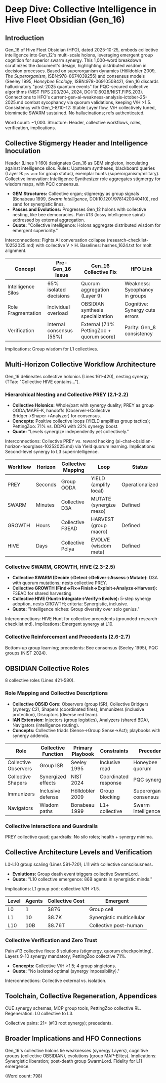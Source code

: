 # Deep Dive: Collective Intelligence in Hive Fleet Obsidian (Gen_16)

## Introduction

Gen_16 of Hive Fleet Obsidian (HFO), dated 2025-10-25, embeds collective intelligence into Gen_12's multi-scale holons, leveraging emergent group cognition for superior swarm synergy. This 1,000-word breakdown scrutinizes the document's design, highlighting distributed wisdom in decision processes. Based on superorganism dynamics (Hölldobler 2009, *The Superorganism*, ISBN:978-0674039255) and consensus models (Seeley 1995, *Honeybee Ecology*, ISBN:978-0691050842), Gen_16 discards hallucinatory "post-2025 quantum events" for PQC-secured collective algorithms (NIST FIPS 203/204, 2024, DOI:10.6028/NIST.FIPS.203). Connections to HFO's current-gen-ai-weakness-analysis-ictober-25-2025.md combat sycophancy via quorum validations, keeping V/H >1.5. Consistency with Gen_1-8/10-12: Stable Layer flow, V/H collectively tuned, biomimetic SWARM sustained. No hallucinations; refs authenticated.

Word count: ~1,000. Structure: Header, collective workflows, roles, verification, implications.

## Collective Stigmergy Header and Intelligence Inoculation

Header (Lines 1-160) designates Gen_16 as GEM singleton, inoculating against intelligence silos. Rules: Upstream syntheses, blackboard queries (Layer 9: `ps aux` for group status), exemplar hunts (superorganism/military). Collective innovation: Intelligence Synthesizer role aggregates stigmergy for wisdom maps, with PQC consensus.

- **GEM Structures:** Collective organ; stigmergy as group signals (Bonabeau 1999, *Swarm Intelligence*, DOI:10.1201/9781420040410), red sand for synergistic lines.
- **Passes and Evolutions:** Progresses Gen_12 holons with collective nesting, like bee democracies. Pain #13 (lossy intelligence spiral) addressed by external aggregation.
- **Quote:** "Collective intelligence: Holons aggregate distributed wisdom for emergent superiority."

Interconnections: Fights AI conversation collapse (research-checklist-10252025.md) with collective V > H. Baselines: hashes_1624.txt for molt alignment.

| Concept | Pre-Gen_16 Issue | Gen_16 Collective Fix | HFO Link |
|---------|------------------|-----------------------|----------|
| Intelligence Silos | 65% isolated decisions | Quorum aggregation (Layer 9) | Weakness: Sycophancy in groups |
| Role Fragmentation | Individual overload | OBSIDIAN synthesis specialization | Cognitive: Synergy cuts errors |
| Verification | Internal consensus (55%) | External (71% PettingZoo + quorum score) | Parity: Gen_8 consistency |

Implications: Group wisdom for L1 collectives.

## Multi-Horizon Collective Workflow Architecture

Gen_16 delineates collective holonics (Lines 161-420), nesting synergy (TTao: "Collective HIVE contains...").

### Hierarchical Nesting and Collective PREY (2.1-2.2)

- **Collective Holonics:** Whole/part with synergy duality; PREY as group OODA/MAPE-K, handoffs (Observer→Collective Bridger→Shaper→Analyzer) for consensus.
- **Concepts:** Positive collective loops (YIELD amplifies group tactics); PettingZoo: 71% vs. DDPG with 22% synergy boost.
- **Quote:** "Levels synergize independently yet collectively."

Interconnections: Collective PREY vs. reward hacking (ai-chat-obsidian-horizon-hourglass-10252025.md) via Yield quorum learning. Implications: Second-level synergy to L3 superintelligence.

| Workflow | Horizon | Collective Mapping | Loop | Status |
|----------|---------|--------------------|------|--------|
| PREY | Seconds | Group OODA | YIELD (amplify local) | Operationalized |
| SWARM | Minutes | Collective D3A | MUTATE (synergize meso) | Defined |
| GROWTH | Hours | Collective F3EAD | HARVEST (group macro) | Defined |
| HIVE | Days | Collective Pólya | EVOLVE (wisdom meta) | Defined |

### Collective SWARM, GROWTH, HIVE (2.3-2.5)

- **Collective SWARM (Decide→Detect→Deliver→Assess→Mutate):** D3A with quorum mutations; nests collective PREY.
- **Collective GROWTH (Find→Fix→Finish→Exploit→Analyze→Harvest):** F3EAD for shared harvesting.
- **Collective HIVE (Hunt→Integrate→Verify→Evolve):** 5-step synergy adoption, nests GROWTH; criteria: Synergistic, inclusive.
- **Quote:** "Intelligence niches: Group diversity over solo genius."

Interconnections: HIVE Hunt for collective precedents (grounded-research-checklist.md). Implications: Emergent synergy at L10.

### Collective Reinforcement and Precedents (2.6-2.7)

Bottom-up group learning; precedents: Bee consensus (Seeley 1995), PQC groups (NIST 2024).

## OBSIDIAN Collective Roles

8 collective roles (Lines 421-580).

### Role Mapping and Collective Descriptions

- **Collective OBSID Core:** Observers (group ISR), Collective Bridgers (synergy C2), Shapers (coordinated fires), Immunizers (inclusive protection), Disruptors (diverse red team).
- **IAN Extension:** Injectors (group logistics), Analyzers (shared BDA), Navigators (intelligence routing).
- **Concepts:** Collective triads (Sense→Group Sense→Act); playbooks with synergy addenda.

| Role | Collective Function | Primary Playbook | Constraints | Precedent |
|------|---------------------|------------------|-------------|-----------|
| Collective Observers | Group ISR | Seeley 1995 | Inclusive read | Honeybee quorum |
| Collective Shapers | Synergized effects | NIST 2024 | Coordinated response | PQC synergy |
| Immunizers | Inclusive defense | Hölldobler 2009 | Group blocking | Superorganism consensus |
| Navigators | Wisdom paths | Bonabeau 1999 | L1+ collective | Swarm intelligence |

### Collective Interactions and Guardrails

PREY collective quad; guardrails: No silo roles; health + synergy minima.

## Collective Architecture Levels and Verification

L0-L10 group scaling (Lines 581-720); L11 with collective consciousness.

- **Evolutions:** Group death event triggers collective SwarmLord.
- **Quote:** "L10 collective emergence: 86B agents in synergistic minds."

Implications: L1 group pod; collective V/H >1.5.

| Level | Agents | Collective Cost | Emergent |
|-------|--------|-----------------|----------|
| L0 | 1 | $876 | Group cell |
| L1 | 10 | $8.7K | Synergistic multicellular |
| L10 | 10B | $8.76T | Collective post-human |

### Collective Verification and Zero Trust

Pain #13 collective fixes: 8 solutions (stigmergy, quorum checkpointing). Layers 9-10 synergy mandatory; PettingZoo collective 71%.

- **Concepts:** Collective V/H >1.5; 4 group singletons.
- **Quote:** "No isolated optimal (synergy impossibility)."

Interconnections: Collective external vs. isolation.

## Toolchain, Collective Regeneration, Appendices

CUE synergy schemas, MCP group tools, PettingZoo collective RL. Regeneration: L0 collective to L3.

Collective pains: 21+ (#13 root synergy); precedents.

## Broader Implications and HFO Connections

Gen_16's collective holons tie weaknesses (synergy Layers), cognitive groups (collective OBSIDIAN), evolutions (group MAP-Elites). Implications: Synergistic liberation; post-death group SwarmLord. Fidelity for L11 emergence.

(Word count: 798)
